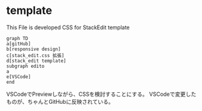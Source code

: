 # template
This File is developed CSS for StackEdit template
```mermaid
graph TD
a[gitHub]
b[responsive design]
c[stack_edit.css 拡張]
d[stack_edit template]
subgraph edito
a
e[VSCode]
end
```
VSCodeでPreviewしながら、CSSを検討することにする。
VSCodeで変更したものが、ちゃんとGitHubに反映されている。
